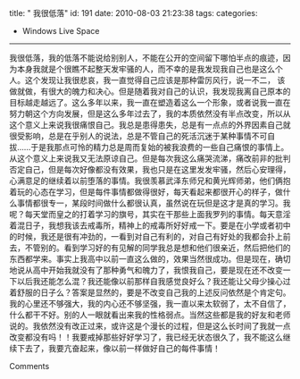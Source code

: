 title: " 我很低落"
id: 191
date: 2010-08-03 21:23:38
tags: 
categories: 
- Windows Live Space
---


我很低落，我的低落不能说给别别人，不能在公开的空间留下哪怕半点的痕迹，因为本身我就是个很瞧不起整天发牢骚的人，而不幸的是我发现我自己也是这么个人。这个发现让我很悲哀，我一直觉得自己应该是那种雷厉风行，说一不二， 该做就做，有很大的魄力和决心。但是随着我对自己的认识，我发现我离自己原本的目标越走越远了。这么多年以来，我一直在塑造着这么一个形象，或者说我一直在努力朝这个方向发展，但是这么多年过去了，我的本质依然没有半点改变，所以从这个意义上来说我很痛恨自己。我总是患得患失，总是有一点点的外界因素自己就很受影响，总是在乎别人的说法，总是不管自己的死活沉迷于某种事情不可自拔……于是我那点可怜的精力总是周而复始的被我浪费的一些自己痛恨的事情上。从这个意义上来说我又无法原谅自己。但是每次我这么痛哭流涕，痛改前非的批判否定自己，但是每次好像都没有效果，我也只是在这里发发牢骚，然后心安理得，心满意足的继续着以前堕落的事情。我很羡慕武泽东师兄和黄光辉师弟，他们俩抱着玩的心态在学习，但是每件事情都做得很好，每天看起来都很开心的样子，做什么事情都很专一，某段时间做什么都很认真，虽然说在玩但是这才是真的学习。我呢？每天堂而皇之的打着学习的旗号，其实在干那些上面我罗列的事情。每天意淫着混日子，我想我该去戒毒所，精神上的戒毒所好好戒一下。要是在小学或者初中的时候，我还是很有冲劲的，一看到对自己有利的，对自己有好处的我都会扑上前去，不管别的。看到学习好的有见解的同学我总是想和他们很亲近，然后把他们的东西都学来。事实上我高中以前一直这么做的，效果当然很成功。但是现在，确切地说从高中开始我就没有了那种勇气和魄力了，我恨我自己，要是现在还不改变一下以后我还能怎么混？我还能像以前那样自我感觉良好么？我还能让父母少操心过着舒服的日子么？答案是显然的，要是不改变自己我的上述反问依然是个肯定句。我的心里还不够强大，我的内心还不够坚强，我一直以来太软弱了，太不自信了，什么都干不好。别的人一眼就看出来我的性格弱点。当然这些都是我的好友和老师说的。我依然没有改正过来，或许这是个漫长的过程，但是这么长时间了我就一点改变都没有吗！！我要戒掉那些好好学习了，我已经无状态很久了，我不能这么继续下去了，我要亢奋起来，像以前一样做好自己的每件事情！

Comments
